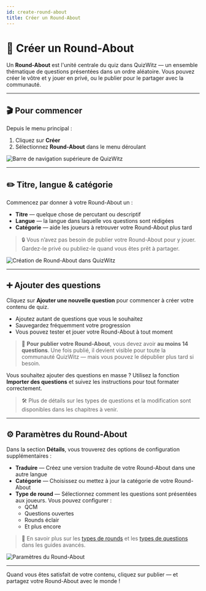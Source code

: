 ```yaml
---
id: create-round-about
title: Créer un Round-About
---
```


# 🧠 Créer un Round-About

Un **Round-About** est l'unité centrale du quiz dans QuizWitz — un ensemble thématique de questions présentées dans un ordre aléatoire. Vous pouvez créer le vôtre et y jouer en privé, ou le publier pour le partager avec la communauté.

---

## 🎬 Pour commencer

Depuis le menu principal :

1. Cliquez sur **Créer**
2. Sélectionnez **Round-About** dans le menu déroulant

![Barre de navigation supérieure de QuizWitz](/images/top-menu-create.png)

---

## ✏️ Titre, langue & catégorie

Commencez par donner à votre Round-About un :

- **Titre** — quelque chose de percutant ou descriptif
- **Langue** — la langue dans laquelle vos questions sont rédigées
- **Catégorie** — aide les joueurs à retrouver votre Round-About plus tard

> 🔒 Vous n’avez pas besoin de publier votre Round-About pour y jouer. Gardez-le privé ou publiez-le quand vous êtes prêt à partager.

![Création de Round-About dans QuizWitz](/images/create-round.png)

---

## ➕ Ajouter des questions

Cliquez sur **Ajouter une nouvelle question** pour commencer à créer votre contenu de quiz.

- Ajoutez autant de questions que vous le souhaitez
- Sauvegardez fréquemment votre progression
- Vous pouvez tester et jouer votre Round-About à tout moment

> 📢 **Pour publier votre Round-About**, vous devez avoir **au moins 14 questions**. Une fois publié, il devient visible pour toute la communauté QuizWitz — mais vous pouvez le dépublier plus tard si besoin.

Vous souhaitez ajouter des questions en masse ? Utilisez la fonction **Importer des questions** et suivez les instructions pour tout formater correctement.

> 🛠️ Plus de détails sur les types de questions et la modification sont disponibles dans les chapitres à venir.

---

## ⚙️ Paramètres du Round-About

Dans la section **Détails**, vous trouverez des options de configuration supplémentaires :

- **Traduire** — Créez une version traduite de votre Round-About dans une autre langue
- **Catégorie** — Choisissez ou mettez à jour la catégorie de votre Round-About
- **Type de round** — Sélectionnez comment les questions sont présentées aux joueurs. Vous pouvez configurer :
    - QCM
    - Questions ouvertes
    - Rounds éclair
    - Et plus encore

> 🔗 En savoir plus sur les [types de rounds](../round-types/000-round-types.md) et les [types de questions](../question-types/000-question-types.md) dans les guides avancés.

![Paramètres du Round-About](/images/round-about-details.png)

---

Quand vous êtes satisfait de votre contenu, cliquez sur publier — et partagez votre Round-About avec le monde !
